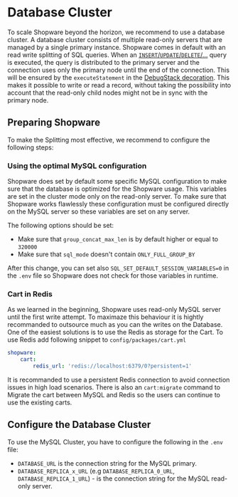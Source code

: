 # Database Cluster

To scale Shopware beyond the horizon, we recommend to use a database cluster. A database cluster consists of multiple read-only servers that are managed by a single primary instance. Shopware comes in default with an read write splitting of SQL queries. When an [`INSERT`/`UPDATE`/`DELETE`/...](https://github.com/shopware/platform/blob/v6.4.11.1/src/Core/Profiling/Doctrine/DebugStack.php#L48) query is executed, the query is distributed to the primary server and the connection uses only the primary node until the end of the connection. This will be ensured by the ``executeStatement`` in the [DebugStack decoration](https://github.com/shopware/platform/blob/v6.4.11.1/src/Core/Profiling/Doctrine/DebugStack.php#L48).
This makes it possible to write or read a record, without taking the possibility into account that the read-only child nodes might not be in sync with the primary node.

## Preparing Shopware

To make the Splitting most effective, we recommend to configure the following steps:

### Using the optimal MySQL configuration

Shopware does set by default some specific MySQL configuration to make sure that the database is optimized for the Shopware usage. 
This variables are set in the cluster mode only on the read-only server. To make sure that Shopware works flawlessly these configuration must be configured directly on the MySQL server so these variables are set on any server.

The following options should be set:

- Make sure that `group_concat_max_len` is by default higher or equal to `320000`
- Make sure that `sql_mode` doesn't contain `ONLY_FULL_GROUP_BY`

After this change, you can set also `SQL_SET_DEFAULT_SESSION_VARIABLES=0` in the `.env` file so Shopware does not check for those variables in runtime.

### Cart in Redis

As we learned in the beginning, Shopware uses read-only MySQL server until the first write attempt. To maximaze this behaviour it is hightly recommanded to outsource much as you can the writes on the Database. One of the easiest solutions is to use the Redis as storage for the Cart.
To use Redis add following snippet to `config/packages/cart.yml`

```yml
shopware:
    cart:
        redis_url: 'redis://localhost:6379/0?persistent=1'
```

It is recommanded to use a persistent Redis connection to avoid connection issues in high load scenarios. There is also an `cart:migrate` command to Migrate the cart between MySQL and Redis so the users can continue to use the existing carts.

## Configure the Database Cluster

To use the MySQL Cluster, you have to configure the following in the `.env` file:

- `DATABASE_URL` is the connection string for the MySQL primary.
- `DATABASE_REPLICA_x_URL` (e.g `DATABASE_REPLICA_0_URL`, `DATABASE_REPLICA_1_URL`) - is the connection string for the MySQL read-only server.

